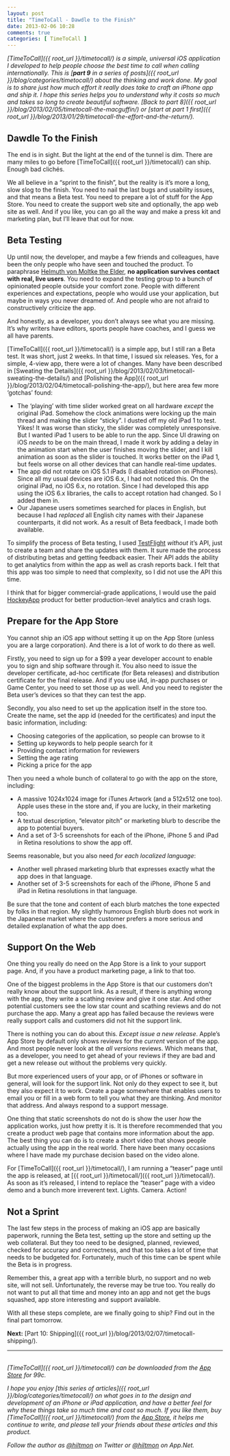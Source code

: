 ```yaml
---
layout: post
title: "TimeToCall - Dawdle to the Finish"
date: 2013-02-06 10:28
comments: true
categories: [ TimeToCall ]
---
```


*[TimeToCall]({{ root_url }}/timetocall/) is a simple, universal iOS application I developed to help people choose the best time to call when calling internationally. This is [**part 9** in a series of posts]({{ root_url }}/blog/categories/timetocall/) about the thinking and work done. My goal is to share just how much effort it really does take to craft an iPhone app and ship it. I hope this series helps you to understand why it costs so much and takes so long to create beautiful software. [Back to part 8]({{ root_url }}/blog/2013/02/05/timetocall-the-macguffin/) or [start at part 1 first]({{ root_url }}/blog/2013/01/29/timetocall-the-effort-and-the-return/).*

## Dawdle To the Finish

The end is in sight. But the light at the end of the tunnel is dim. There are many miles to go before [TimeToCall]({{ root_url }}/timetocall/) can ship. Enough bad clichés.

We all believe in a “sprint to the finish”, but the reality is it’s more a long, slow slog to the finish. You need to nail the last bugs and usability issues, and that means a Beta test. You need to prepare a lot of stuff for the App Store. You need to create the support web site and optionally, the app web site as well. And if you like, you can go all the way and make a press kit and marketing plan, but I’ll leave that out for now.

## Beta Testing

Up until now, the developer, and maybe a few friends and colleagues, have been the only people who have seen and touched the product. To paraphrase [Helmuth von Moltke the Elder](http://en.wikipedia.org/wiki/Helmuth_von_Moltke_the_Elder), **no application survives contact with real, live users**. You need to expand the testing group to a bunch of opinionated people outside your comfort zone. People with different experiences and expectations, people who would use your application, but maybe in ways you never dreamed of. And people who are not afraid to constructively criticize the app.

And honestly, as a developer, you don’t always see what you are missing. It’s why writers have editors, sports people have coaches, and I guess we all have parents.

[TimeToCall]({{ root_url }}/timetocall/) is a simple app, but I still ran a Beta test. It was short, just 2 weeks. In that time, I issued six releases. Yes, for a simple, 4-view app, there were a lot of changes. Many have been described in [Sweating the Details]({{ root_url }}/blog/2013/02/03/timetocall-sweating-the-details/) and [Polishing the App]({{ root_url }}/blog/2013/02/04/timetocall-polishing-the-app/), but here area few more ‘gotchas’ found:

* The ‘playing’ with time slider worked great on all hardware *except* the  original iPad. Somehow the clock animations were locking up the main thread and making the slider “sticky”. I dusted off my old iPad 1 to test. Yikes! It was worse than sticky, the slider was completely unresponsive. But I wanted iPad 1 users to be able to run the app. Since UI drawing on iOS *needs* to be on the main thread, I made it work by adding a delay in the animation start when the user finishes moving the slider, and I kill animation as soon as the slider is touched. It works better on the iPad 1, but feels worse on all other devices that can handle real-time updates.
* The app did not rotate on iOS 5.1 iPads (I disabled rotation on iPhones). Since all my usual devices are iOS 6.x, I had not noticed this. On the original iPad, no iOS 6.x, no rotation. Since I had developed this app using the iOS 6.x libraries, the calls to accept rotation had changed. So I added them in.
* Our Japanese users sometimes searched for places in English, but because I had *replaced* all English city names with their Japanese counterparts, it did not work. As a result of Beta feedback, I made both available.

To simplify the process of Beta testing, I used [TestFlight](https://testflightapp.com) *without* it’s API, just to create a team and share the updates with them. It sure made the process of distributing betas and getting feedback easier. Their API adds the ability to get analytics from within the app as well as crash reports back. I felt that this app was too simple to need that complexity, so I did not use the API this time.

I think that for bigger commercial-grade applications, I would use the paid [HockeyApp](http://hockeyapp.net) product for better production-level analytics and crash logs.

## Prepare for the App Store

You cannot ship an iOS app without setting it up on the App Store (unless you are a large corporation). And there is a lot of work to do there as well.

Firstly, you need to sign up for a $99 a year developer account to enable you to sign and ship software through it. You also need to issue the developer certificate, ad-hoc certificate (for Beta releases) and distribution certificate for the final release. And if you use iAd, in-app purchases or Game Center, you need to set those up as well. And you need to register the Beta user’s devices so that they can test the app.

Secondly, you also need to set up the application itself in the store too. Create the name, set the app id (needed for the certificates) and input the basic information, including:

* Choosing categories of the application, so people can browse to it
* Setting up keywords to help people search for it
* Providing contact information for reviewers
* Setting the age rating
* Picking a price for the app

Then you need a whole bunch of collateral to go with the app on the store, including:

* A massive 1024x1024 image for iTunes Artwork (and a 512x512 one too). Apple uses these in the store and, if you are lucky, in their marketing too.
* A textual description, “elevator pitch” or marketing blurb to describe the app to potential buyers.
* And a set of 3-5 screenshots for each of the iPhone, iPhone 5 and iPad in Retina resolutions to show the app off.

Seems reasonable, but you also need *for each localized language*:

* Another well phrased marketing blurb that expresses exactly what the app does in that language.
* Another set of 3-5 screenshots for each of the iPhone, iPhone 5 and iPad in Retina resolutions in that language.

Be sure that the tone and content of each blurb matches the tone expected by folks in that region. My slightly humorous English blurb does not work in the Japanese market where the customer prefers a more serious and detailed explanation of what the app does.

## Support On the Web

One thing you really do need on the App Store is a link to your support page. And, if you have a product marketing page, a link to that too.

One of the biggest problems in the App Store is that  our customers don’t really know about the support link. As a result, if there is anything wrong with the app, they write a scathing review and give it one star. And other potential customers see the low star count and scathing reviews and do not purchase the app. Many a great app has failed because the reviews were really support calls and customers did not hit the support link.

There is nothing you can do about this. *Except issue a new release*. Apple’s App Store by default only shows reviews for the *current* version of the app. And most people never look at the *all versions* reviews. Which means that, as a developer, you need to get ahead of your reviews if they are bad and get a new release out without the problems very quickly.

But more experienced users of your app, or of iPhones or software in general, will look for the support link. Not only do they expect to see it, but they also expect it to work. Create a page somewhere that enables users to email you or fill in a web form to tell you what they are thinking. And monitor that address. And always respond to a support message.

One thing that static screenshots do not do is show the user *how* the application works, just how pretty it is. It is therefore recommended that you create a product web page that contains more information about the app. The best thing you can do is to create a short video that shows people actually using the app in the real world. There have been many occasions where I have made my purchase decision based on the video alone.

For [TimeToCall]({{ root_url }}/timetocall/), I am running a “teaser” page until the app is released, at [{{ root_url }}/timetocall/]({{ root_url }}/timetocall/). As soon as it’s released, I intend to replace the “teaser” page with a video demo and a bunch more irreverent text. Lights. Camera. Action!

## Not a Sprint

The last few steps in the process of making an iOS app are basically paperwork, running the Beta test, setting up the store and setting up the web collateral. But they too need to be designed, planned, reviewed, checked for accuracy and correctness, and that too takes a lot of time that needs to be budgeted for.  Fortunately, much of this time can be spent while the Beta is in progress.

Remember this, a great app with a terrible blurb, no support and no web site, will not sell. Unfortunately, the reverse may be true too. You really do not want to put all that time and money into an app and not get the bugs squashed, app store interesting and support available.

With all these steps complete, are we finally going to ship? Find out in the final part tomorrow.

**Next:** [Part 10: Shipping]({{ root_url }}/blog/2013/02/07/timetocall-shipping/).

---
&nbsp;  
*[TimeToCall]({{ root_url }}/timetocall/) can be downloaded from the [App Store](https://itunes.apple.com/us/app/timetocall/id596429979?ls=1&mt=8) for 99c.*

*I hope you enjoy [this series of articles]({{ root_url }}/blog/categories/timetocall/) on what goes in to the design and development of an iPhone or iPad application, and have a better feel for why these things take so much time and cost so much. If you like them, buy [TimeToCall]({{ root_url }}/timetocall/) from the [App Store](https://itunes.apple.com/us/app/timetocall/id596429979?ls=1&mt=8), it helps me continue to write, and please tell your friends about these articles and this product.*

*Follow the author as [@hiltmon](https://twitter.com/hiltmon) on Twitter or [@hiltmon](http://alpha.app.net/hiltmon) on App.Net.*
